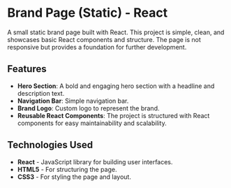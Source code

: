 # Brand Page (Static) - React

A small static brand page built with React. This project is simple, clean, and showcases basic React components and structure. The page is not responsive but provides a foundation for further development.

## Features

- **Hero Section**: A bold and engaging hero section with a headline and description text.
- **Navigation Bar**: Simple navigation bar.
- **Brand Logo**: Custom logo to represent the brand.
- **Reusable React Components**: The project is structured with React components for easy maintainability and scalability.

## Technologies Used

- **React** - JavaScript library for building user interfaces.
- **HTML5** - For structuring the page.
- **CSS3** - For styling the page and layout.
